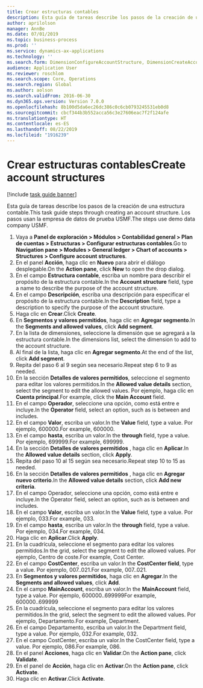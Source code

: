 ```yaml
---
title: Crear estructuras contables
description: Esta guía de tareas describe los pasos de la creación de una estructura contable.
author: aprilolson
manager: AnnBe
ms.date: 07/01/2019
ms.topic: business-process
ms.prod: ''
ms.service: dynamics-ax-applications
ms.technology: ''
ms.search.form: DimensionConfigureAccountStructure, DimensionCreateAccountStructure, DimensionHierarchyAddLevel, DimensionHierarchyConstraintActivate
audience: Application User
ms.reviewer: roschlom
ms.search.scope: Core, Operations
ms.search.region: Global
ms.author: aolson
ms.search.validFrom: 2016-06-30
ms.dyn365.ops.version: Version 7.0.0
ms.openlocfilehash: 8b100d5da6ec26dc386c0c6cb0793245531eb0d8
ms.sourcegitcommit: cbcf344b3b552acca56c3e27606eac7f2f124afe
ms.translationtype: HT
ms.contentlocale: es-ES
ms.lasthandoff: 08/22/2019
ms.locfileid: "1916239"
---
```

# <a name="create-account-structures"></a><span data-ttu-id="43c4e-103">Crear estructuras contables</span><span class="sxs-lookup"><span data-stu-id="43c4e-103">Create account structures</span></span>

[!include [task guide banner](../../includes/task-guide-banner.md)]

<span data-ttu-id="43c4e-104">Esta guía de tareas describe los pasos de la creación de una estructura contable.</span><span class="sxs-lookup"><span data-stu-id="43c4e-104">This task guide steps through creating an account structure.</span></span> <span data-ttu-id="43c4e-105">Los pasos usan la empresa de datos de prueba USMF.</span><span class="sxs-lookup"><span data-stu-id="43c4e-105">The steps use demo data company USMF.</span></span>

1. <span data-ttu-id="43c4e-106">Vaya a **Panel de exploración > Módulos > Contabilidad general > Plan de cuentas > Estructuras > Configurar estructuras contables**.</span><span class="sxs-lookup"><span data-stu-id="43c4e-106">Go to **Navigation pane > Modules > General ledger > Chart of accounts > Structures > Configure account structures**.</span></span>
2. <span data-ttu-id="43c4e-107">En el panel **Acción**, haga clic en **Nuevo** para abrir el diálogo desplegable.</span><span class="sxs-lookup"><span data-stu-id="43c4e-107">On the **Action pane**, click **New** to open the drop dialog.</span></span>
3. <span data-ttu-id="43c4e-108">En el campo **Estructura contable**, escriba un nombre para describir el propósito de la estructura contable.</span><span class="sxs-lookup"><span data-stu-id="43c4e-108">In the **Account structure** field, type a name to describe the purpose of the account structure.</span></span>
4. <span data-ttu-id="43c4e-109">En el campo **Descripción**, escriba una descripción para especificar el propósito de la estructura contable.</span><span class="sxs-lookup"><span data-stu-id="43c4e-109">In the **Description** field, type a description to specify the purpose of the account structure.</span></span>
5. <span data-ttu-id="43c4e-110">Haga clic en **Crear**.</span><span class="sxs-lookup"><span data-stu-id="43c4e-110">Click **Create**.</span></span>
6. <span data-ttu-id="43c4e-111">En **Segmentos y valores permitidos**, haga clic en **Agregar segmento**.</span><span class="sxs-lookup"><span data-stu-id="43c4e-111">In the **Segments and allowed values**, click **Add segment**.</span></span>
7. <span data-ttu-id="43c4e-112">En la lista de dimensiones, seleccione la dimensión que se agregará a la estructura contable.</span><span class="sxs-lookup"><span data-stu-id="43c4e-112">In the dimensions list, select the dimension to add to the account structure.</span></span>
8. <span data-ttu-id="43c4e-113">Al final de la lista, haga clic en **Agregar segmento**.</span><span class="sxs-lookup"><span data-stu-id="43c4e-113">At the end of the list, click **Add segment**.</span></span>
9. <span data-ttu-id="43c4e-114">Repita del paso 6 al 9 según sea necesario.</span><span class="sxs-lookup"><span data-stu-id="43c4e-114">Repeat step 6 to 9 as needed.</span></span>
10. <span data-ttu-id="43c4e-115">En la sección **Detalles de valores permitidos**, seleccione el segmento para editar los valores permitidos.</span><span class="sxs-lookup"><span data-stu-id="43c4e-115">In the **Allowed value details** section, select the segment to edit the allowed values.</span></span>
    <span data-ttu-id="43c4e-116">Por ejemplo, haga clic en **Cuenta principal**.</span><span class="sxs-lookup"><span data-stu-id="43c4e-116">For example, click the **Main Account** field.</span></span>  
11. <span data-ttu-id="43c4e-117">En el campo **Operador**, seleccione una opción, como está entre e incluye.</span><span class="sxs-lookup"><span data-stu-id="43c4e-117">In the **Operator** field, select an option, such as is between and includes.</span></span>
12. <span data-ttu-id="43c4e-118">En el campo **Valor**, escriba un valor.</span><span class="sxs-lookup"><span data-stu-id="43c4e-118">In the **Value** field, type a value.</span></span> <span data-ttu-id="43c4e-119">Por ejemplo, 600000.</span><span class="sxs-lookup"><span data-stu-id="43c4e-119">For example, 600000.</span></span>  
13. <span data-ttu-id="43c4e-120">En el campo **hasta**, escriba un valor.</span><span class="sxs-lookup"><span data-stu-id="43c4e-120">In the **through** field, type a value.</span></span> <span data-ttu-id="43c4e-121">Por ejemplo, 699999.</span><span class="sxs-lookup"><span data-stu-id="43c4e-121">For example, 699999.</span></span>  
14. <span data-ttu-id="43c4e-122">En la sección **Detalles de valores permitidos** , haga clic en **Aplicar**.</span><span class="sxs-lookup"><span data-stu-id="43c4e-122">In the **Allowed value details** section, click **Apply**.</span></span>
15. <span data-ttu-id="43c4e-123">Repita del paso 10 al 15 según sea necesario.</span><span class="sxs-lookup"><span data-stu-id="43c4e-123">Repeat step 10 to 15 as needed.</span></span>  
16. <span data-ttu-id="43c4e-124">En la sección **Detalles de valores permitidos** , haga clic en **Agregar nuevo criterio**.</span><span class="sxs-lookup"><span data-stu-id="43c4e-124">In the **Allowed value details** section, click **Add new criteria**.</span></span>
17. <span data-ttu-id="43c4e-125">En el campo Operador, seleccione una opción, como está entre e incluye.</span><span class="sxs-lookup"><span data-stu-id="43c4e-125">In the Operator field, select an option, such as is between and includes.</span></span>
18. <span data-ttu-id="43c4e-126">En el campo **Valor**, escriba un valor.</span><span class="sxs-lookup"><span data-stu-id="43c4e-126">In the **Value** field, type a value.</span></span> <span data-ttu-id="43c4e-127">Por ejemplo, 033.</span><span class="sxs-lookup"><span data-stu-id="43c4e-127">For example, 033.</span></span>  
19. <span data-ttu-id="43c4e-128">En el campo **hasta**, escriba un valor.</span><span class="sxs-lookup"><span data-stu-id="43c4e-128">In the **through** field, type a value.</span></span> <span data-ttu-id="43c4e-129">Por ejemplo, 034.</span><span class="sxs-lookup"><span data-stu-id="43c4e-129">For example, 034.</span></span>  
20. <span data-ttu-id="43c4e-130">Haga clic en **Aplicar**.</span><span class="sxs-lookup"><span data-stu-id="43c4e-130">Click **Apply**.</span></span>
21. <span data-ttu-id="43c4e-131">En la cuadrícula, seleccione el segmento para editar los valores permitidos.</span><span class="sxs-lookup"><span data-stu-id="43c4e-131">In the grid, select the segment to edit the allowed values.</span></span> <span data-ttu-id="43c4e-132">Por ejemplo, Centro de coste.</span><span class="sxs-lookup"><span data-stu-id="43c4e-132">For example, Cost Center.</span></span>  
22. <span data-ttu-id="43c4e-133">En el campo **CostCenter**, escriba un valor.</span><span class="sxs-lookup"><span data-stu-id="43c4e-133">In the **CostCenter field**, type a value.</span></span> <span data-ttu-id="43c4e-134">Por ejemplo, 007..021.</span><span class="sxs-lookup"><span data-stu-id="43c4e-134">For example, 007..021.</span></span>  
23. <span data-ttu-id="43c4e-135">En **Segmentos y valores permitidos**, haga clic en **Agregar**.</span><span class="sxs-lookup"><span data-stu-id="43c4e-135">In the **Segments and allowed values**, click **Add**.</span></span>
24. <span data-ttu-id="43c4e-136">En el campo **MainAccount**, escriba un valor.</span><span class="sxs-lookup"><span data-stu-id="43c4e-136">In the **MainAccount** field, type a value.</span></span> <span data-ttu-id="43c4e-137">Por ejemplo, 600000..699999</span><span class="sxs-lookup"><span data-stu-id="43c4e-137">For example, 600000..699999</span></span>  
25. <span data-ttu-id="43c4e-138">En la cuadrícula, seleccione el segmento para editar los valores permitidos.</span><span class="sxs-lookup"><span data-stu-id="43c4e-138">In the grid, select the segment to edit the allowed values.</span></span> <span data-ttu-id="43c4e-139">Por ejemplo, Departamento.</span><span class="sxs-lookup"><span data-stu-id="43c4e-139">For example, Department.</span></span>  
26. <span data-ttu-id="43c4e-140">En el campo Departamento, escriba un valor.</span><span class="sxs-lookup"><span data-stu-id="43c4e-140">In the Department field, type a value.</span></span> <span data-ttu-id="43c4e-141">Por ejemplo, 032.</span><span class="sxs-lookup"><span data-stu-id="43c4e-141">For example, 032.</span></span>  
27. <span data-ttu-id="43c4e-142">En el campo CostCenter, escriba un valor.</span><span class="sxs-lookup"><span data-stu-id="43c4e-142">In the CostCenter field, type a value.</span></span> <span data-ttu-id="43c4e-143">Por ejemplo, 086.</span><span class="sxs-lookup"><span data-stu-id="43c4e-143">For example, 086.</span></span>  
28. <span data-ttu-id="43c4e-144">En el panel **Acciones**, haga clic en **Validar**.</span><span class="sxs-lookup"><span data-stu-id="43c4e-144">On the **Action pane**, click **Validate**.</span></span>
29. <span data-ttu-id="43c4e-145">En el panel de **Acción**, haga clic en **Activar**.</span><span class="sxs-lookup"><span data-stu-id="43c4e-145">On the **Action pane**, click **Activate**.</span></span>
30. <span data-ttu-id="43c4e-146">Haga clic en **Activar**.</span><span class="sxs-lookup"><span data-stu-id="43c4e-146">Click **Activate**.</span></span>

